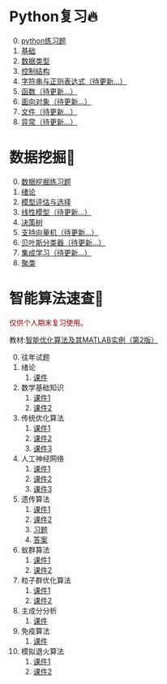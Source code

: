 # Python复习🔥

0. [python练习题](笔记/2021Python语言程序期末试卷.md)
1. [基础](笔记/python01基础.md)
2. [数据类型](笔记/python02数据类型.md)
3. [控制结构](笔记/python03控制结构.md)
4. [字符串与正则表达式（待更新...）]()
5. [函数（待更新...）]()
6. [面向对象（待更新...）]()
7. [文件（待更新...）]()
8. [异常（待更新...）]()

# 数据挖掘🔋

0. [数据挖掘练习题](数据挖掘/00练习题.md)
1. [绪论](数据挖掘/01绪论.md)
2. [模型评估与选择](数据挖掘/02模型评估与选择.md)
3. [线性模型（待更新...）](数据挖掘/03线性模型.md)
4. [决策树](数据挖掘/04决策树.md)
5. [支持向量机（待更新...）](数据挖掘/05支持向量机.md)
6. [贝叶斯分类器（待更新...）](数据挖掘/06贝叶斯分类器.md)
7. [集成学习（待更新...）](数据挖掘/07集成学习.md)
8. [聚类](数据挖掘/08聚类.md)

# 智能算法速查🚩

<p style="color: darkred">仅供个人期末复习使用。</p>

教材:[智能优化算法及其MATLAB实例（第2版）](智能算法/pdf/b01.pdf)

0. 往年试题
1. 绪论
   1. [课件](智能算法/pdf/z01.pdf)
2. 数学基础知识
   1. [课件1](智能算法/pdf/z02_1.pdf)
   2. [课件2](智能算法/pdf/z02_2.pdf)
3. 传统优化算法
   1. [课件1](智能算法/pdf/z03_1.pdf)
   2. [课件2](智能算法/pdf/z03_2.pdf)
   3. [课件3](智能算法/pdf/z03_3.pdf)
4. 人工神经网络
   1. [课件1](智能算法/pdf/z04_1.pdf)
   2. [课件2](智能算法/pdf/z04_2.pdf)
   3. [课件3](智能算法/pdf/z04_3.pdf)
5. 遗传算法
   1. [课件1](智能算法/pdf/z05_1.pdf)
   2. [课件2](智能算法/pdf/z05_2.pdf)
   3. [习题](智能算法/pdf/z05xt.pdf)
   4. [答案](智能算法/pdf/z05da.pdf)
6. 蚁群算法
   1. [课件1](智能算法/pdf/z06_1.pdf)
   2. [课件2](智能算法/pdf/z06_2.pdf)
7. 粒子群优化算法
   1. [课件1](智能算法/pdf/z07_1.pdf)
   2. [课件2](智能算法/pdf/z07_2.pdf)
8. 主成分分析
   1. [课件](智能算法/pdf/z08.pdf)
9. 免疫算法
   1. [课件](智能算法/pdf/z09.pdf)
10. 模拟退火算法
    1. [课件1](智能算法/pdf/z10_1.pdf)
    2. [课件2](智能算法/pdf/z10_2.pdf)